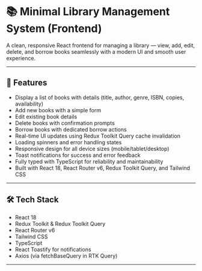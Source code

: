 # 📚 Minimal Library Management System (Frontend)

A clean, responsive React frontend for managing a library — view, add, edit, delete, and borrow books seamlessly with a modern UI and smooth user experience.

---

## 🚀 Features

- Display a list of books with details (title, author, genre, ISBN, copies, availability)
- Add new books with a simple form
- Edit existing book details
- Delete books with confirmation prompts
- Borrow books with dedicated borrow actions
- Real-time UI updates using Redux Toolkit Query cache invalidation
- Loading spinners and error handling states
- Responsive design for all device sizes (mobile/tablet/desktop)
- Toast notifications for success and error feedback
- Fully typed with TypeScript for reliability and maintainability
- Built with React 18, React Router v6, Redux Toolkit Query, and Tailwind CSS

---

## 🛠️ Tech Stack

- React 18
- Redux Toolkit & Redux Toolkit Query
- React Router v6
- Tailwind CSS
- TypeScript
- React Toastify for notifications
- Axios (via fetchBaseQuery in RTK Query)

---



